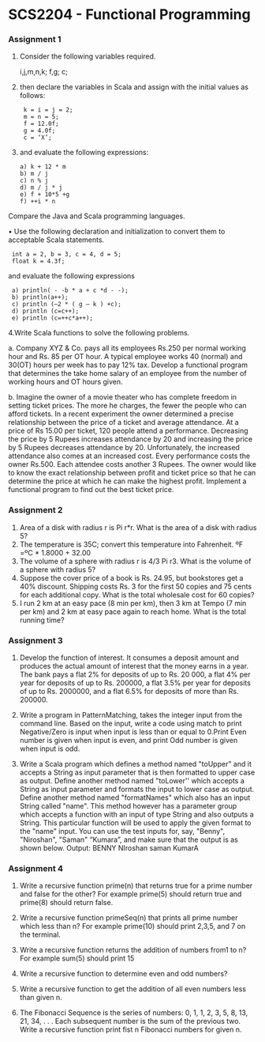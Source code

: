 # SCS2204 - Functional Programming 
<h3>Assignment 1</h3>

1.	Consider the following variables required.
	
       i,j,m,n,k;
       f,g;
       c;

2. then declare the variables in Scala and assign with the initial values as follows:

        k = i = j = 2;
        m = n = 5;
        f = 12.0f;
        g = 4.0f;
        c = ‘X’;
	
3. and evaluate the following expressions:

       a) k + 12 * m	
       b) m / j
       c) n % j
       d) m / j * j
       e) f + 10*5 +g
       f) ++i * n

Compare the Java and Scala programming languages.

•	Use the following declaration and initialization to convert them to acceptable Scala statements. 

     int a = 2, b = 3, c = 4, d = 5;
     float k = 4.3f;

and evaluate the following expressions

     a) println( - -b * a + c *d - -);
     b) println(a++);
     c) println (–2 * ( g – k ) +c);
     d) println (c=c++);
     e) println (c=++c*a++);

4.Write Scala functions to solve the following problems. 

a. Company XYZ & Co. pays all its employees Rs.250 per normal working hour and Rs. 85 per OT hour. A typical employee works 40 (normal) and 30(OT) hours per week has to pay 12% tax. Develop a functional program that determines the take home salary of an employee from the number of working hours and OT hours given.

b. Imagine the owner of a movie theater who has complete freedom in setting ticket prices. The more he charges, the fewer the people who can afford tickets. In a recent experiment the owner determined a precise relationship between the price of a ticket and average attendance.  At a price of Rs 15.00 per ticket, 120 people attend a performance. Decreasing the price by  5 Rupees increases attendance by 20 and increasing the price by  5 Rupees decreases attendance by 20. Unfortunately, the increased attendance also comes at an increased cost. Every performance costs the owner Rs.500. Each attendee costs another 3 Rupees. The owner would like to know the exact relationship between profit and ticket price so that he can determine the price at which he can make the highest profit. Implement a functional program to find out the best ticket price.


<h3>Assignment 2</h3>

1. Area of a disk with radius r is Pi r*r. What is the area of a disk with radius 5?
2. The temperature is 35C; convert this temperature into Fahrenheit.
ºF =ºC * 1.8000 + 32.00
3. The volume of a sphere with radius r is 4/3 Pi r3. What is the volume of a sphere
with radius 5?
4. Suppose the cover price of a book is Rs. 24.95, but bookstores get a 40%
discount. Shipping costs Rs. 3 for the first 50 copies and 75 cents for each
additional copy. What is the total wholesale cost for 60 copies?
5. I run 2 km at an easy pace (8 min per km), then 3 km at Tempo (7 min per km)
and 2 km at easy pace again to reach home. What is the total running time?


<h3>Assignment 3</h3>

1. Develop the function of interest. It consumes a deposit amount and produces the actual
amount of interest that the money earns in a year. The bank pays a flat 2% for deposits of up to
Rs. 20 000, a flat 4% per year for deposits of up to Rs. 200000, a flat 3.5% per year for deposits
of up to Rs. 2000000, and a flat 6.5% for deposits of more than Rs. 200000.

2. Write a program in PatternMatching, takes the integer input from the command line. Based
on the input, write a code using match to print Negative/Zero is input when input is less than or
equal to 0.Print Even number is given when input is even, and print Odd number is given when
input is odd.

3. Write a Scala program which defines a method named "toUpper" and it accepts a String as
input parameter that is then formatted to upper case as output. Define another method named
"toLower'' which accepts a String as input parameter and formats the input to lower case as
output. Define another method named "formatNames" which also has an input String called
"name". This method however has a parameter group which accepts a function with an input of
type String and also outputs a String. This particular function will be used to apply the given
format to the "name" input. You can use the test inputs for, say, "Benny", "Niroshan", "Saman"
“Kumara”, and make sure that the output is as shown below.
Output:
BENNY
NIroshan
saman
KumarA

<h3>Assignment 4</h3>

1. Write a recursive function prime(n) that returns true for a prime number
and false for the other? For example prime(5) should return true and
prime(8) should return false.

2. Write a recursive function primeSeq(n) that prints all prime number
which less than n? For example prime(10) should print 2,3,5, and 7 on the
terminal.

3. Write a recursive function returns the addition of numbers from1 to n?
For example sum(5) should print 15

4. Write a recursive function to determine even and odd numbers?

5. Write a recursive function to get the addition of all even numbers less
than given n.

6. The Fibonacci Sequence is the series of numbers: 0, 1, 1, 2, 3, 5, 8, 13,
21, 34, . . .
Each subsequent number is the sum of the previous two. Write a
recursive function print fist n Fibonacci numbers for given n.
